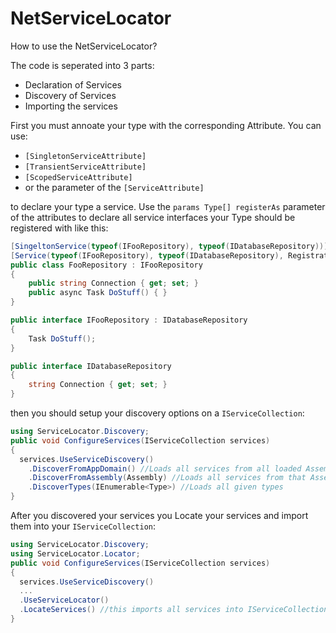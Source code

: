 # NetServiceLocator

How to use the NetServiceLocator?

The code is seperated into 3 parts:
- Declaration of Services
- Discovery of Services
- Importing the services

First you must annoate your type with the corresponding Attribute.
You can use:
- `[SingletonServiceAttribute]`
- `[TransientServiceAttribute]`
- `[ScopedServiceAttribute]`
- or the parameter of the `[ServiceAttribute]`

to declare your type a service. Use the `params Type[] registerAs` parameter of the attributes to declare all service interfaces your Type should be registered with like this:

```csharp
[SingeltonService(typeof(IFooRepository), typeof(IDatabaseRepository))] //this is the same as
[Service(typeof(IFooRepository), typeof(IDatabaseRepository), RegistrationType = ServiceLifetime.Singleton)] //as this
public class FooRepository : IFooRepository
{
    public string Connection { get; set; }
    public async Task DoStuff() { }
}

public interface IFooRepository : IDatabaseRepository
{
    Task DoStuff();
}

public interface IDatabaseRepository
{
    string Connection { get; set; }
}
```

then you should setup your discovery options on a `IServiceCollection`:
```csharp
using ServiceLocator.Discovery;
public void ConfigureServices(IServiceCollection services)
{
  services.UseServiceDiscovery()
    .DiscoverFromAppDomain() //Loads all services from all loaded Assemblies in the current AppDomain
    .DiscoverFromAssembly(Assembly) //Loads all services from that Assembly
    .DiscoverTypes(IEnumerable<Type>) //Loads all given types
}
```

After you discovered your services you Locate your services and import them into your `IServiceCollection`:

```csharp
using ServiceLocator.Discovery;
using ServiceLocator.Locator;
public void ConfigureServices(IServiceCollection services)
{
  services.UseServiceDiscovery()
  ...
  .UseServiceLocator() 
  .LocateServices() //this imports all services into IServiceCollection
}
```
